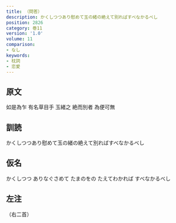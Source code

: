 ```yaml
---
title: （問答）
description: かくしつつあり慰めて玉の緒の絶えて別ればすべなかるべし
position: 2826
category: 巻11
version: '1.0'
volume: 11
comparison:
- なし
keywords:
- 枕詞
- 恋愛
---
```


## 原文

如是為乍 有名草目手 玉緒之 絶而別者 為便可無

## 訓読

かくしつつあり慰めて玉の緒の絶えて別ればすべなかるべし

## 仮名

かくしつつ ありなぐさめて たまのをの たえてわかれば すべなかるべし

## 左注

（右二首）

